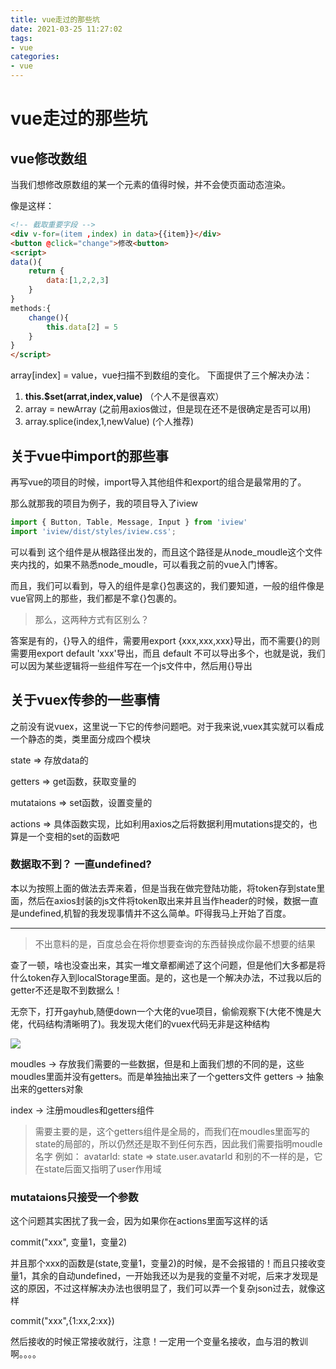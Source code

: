 ```yaml
---
title: vue走过的那些坑
date: 2021-03-25 11:27:02
tags:
- vue 
categories:
- vue
---
```

# vue走过的那些坑

## vue修改数组

当我们想修改原数组的某一个元素的值得时候，并不会使页面动态渲染。

像是这样：

```html
<!-- 截取重要字段 -->
<div v-for=(item ,index) in data>{{item}}</div>
<button @click="change">修改<button>
<script>
data(){
    return {
        data:[1,2,2,3]
    }
}
methods:{
    change(){
        this.data[2] = 5
    }
}
</script>
```

array[index] = value，vue扫描不到数组的变化。
下面提供了三个解决办法：
1. **this.$set(arrat,index,value)** （个人不是很喜欢）
2. array = newArray (之前用axios做过，但是现在还不是很确定是否可以用)
3. array.splice(index,1,newValue) (个人推荐)


## 关于vue中import的那些事



再写vue的项目的时候，import导入其他组件和export的组合是最常用的了。

那么就那我的项目为例子，我的项目导入了iview
```javascript
import { Button, Table, Message, Input } from 'iview'
import 'iview/dist/styles/iview.css';

```
可以看到 这个组件是从根路径出发的，而且这个路径是从node_moudle这个文件夹内找的，如果不熟悉node_moudle，可以看我之前的vue入门博客。


而且，我们可以看到，导入的组件是拿{}包裹这的，我们要知道，一般的组件像是vue官网上的那些，我们都是不拿{}包裹的。

> 那么，这两种方式有区别么？


答案是有的，{}导入的组件，需要用export {xxx,xxx,xxx}导出，而不需要{}的则需要用export default 'xxx'导出，而且 default 不可以导出多个，也就是说，我们可以因为某些逻辑将一些组件写在一个js文件中，然后用{}导出



## 关于vuex传参的一些事情

之前没有说vuex，这里说一下它的传参问题吧。对于我来说,vuex其实就可以看成一个静态的类，类里面分成四个模块

state =>  存放data的

getters => get函数，获取变量的

mutataions => set函数，设置变量的


actions => 具体函数实现，比如利用axios之后将数据利用mutations提交的，也算是一个变相的set的函数吧

### 数据取不到？ 一直undefined?
本以为按照上面的做法去弄来着，但是当我在做完登陆功能，将token存到state里面，然后在axios封装的js文件将token取出来并且当作header的时候，数据一直是undefined,机智的我发现事情并不这么简单。吓得我马上开始了百度。


-------
> 不出意料的是，百度总会在将你想要查询的东西替换成你最不想要的结果

查了一顿，啥也没查出来，其实一堆文章都阐述了这个问题，但是他们大多都是将什么token存入到localStorage里面。是的，这也是一个解决办法，不过我以后的getter不还是取不到数据么！


无奈下，打开gayhub,随便down一个大佬的vue项目，偷偷观察下(大佬不愧是大佬，代码结构清晰明了)。我发现大佬们的vuex代码无非是这种结构

![](https://s2.ax1x.com/2019/10/11/uHU6zV.png)

moudles ->  存放我们需要的一些数据，但是和上面我们想的不同的是，这些moudles里面并没有getters。而是单独抽出来了一个getters文件
getters -> 抽象出来的getters对象

index -> 注册moudles和getters组件

> 需要主要的是，这个getters组件是全局的，而我们在moudles里面写的state的局部的，所以仍然还是取不到任何东西，因此我们需要指明moudle名字
> 例如： avatarId: state => state.user.avatarId  和别的不一样的是，它在state后面又指明了user作用域


### mutataions只接受一个参数

这个问题其实困扰了我一会，因为如果你在actions里面写这样的话

commit("xxx", 变量1，变量2)

并且那个xxx的函数是(state,变量1，变量2)的时候，是不会报错的！而且只接收变量1，其余的自动undefined，一开始我还以为是我的变量不对呢，后来才发现是这的原因，不过这样解决办法也很明显了，我们可以弄一个复杂json过去，就像这样

commit("xxx",{1:xx,2:xx})

然后接收的时候正常接收就行，注意！一定用一个变量名接收，血与泪的教训啊。。。。
